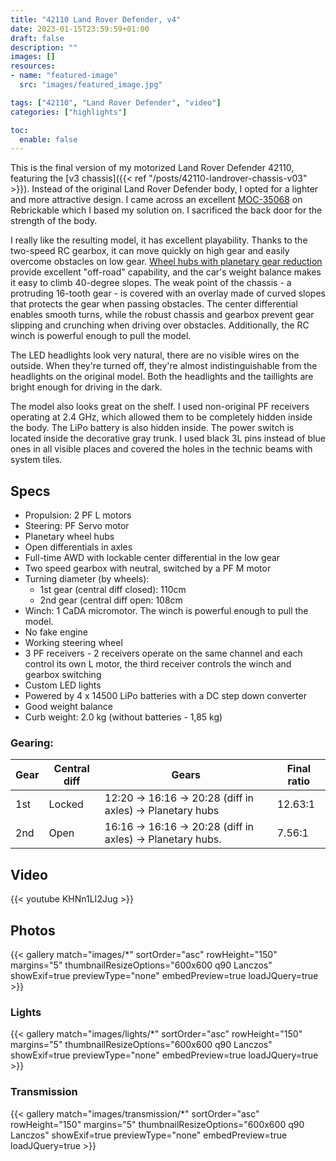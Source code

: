 ```yaml
---
title: "42110 Land Rover Defender, v4"
date: 2023-01-15T23:59:59+01:00
draft: false
description: ""
images: []
resources:
- name: "featured-image"
  src: "images/featured_image.jpg"

tags: ["42110", "Land Rover Defender", "video"]
categories: ["highlights"]

toc:
  enable: false
---
```


This is the final version of my motorized Land Rover Defender 42110, featuring the [v3 chassis]({{< ref "/posts/42110-landrover-chassis-v03" >}}). Instead of the original Land Rover Defender body, I opted for a lighter and more attractive design. I came across an excellent [MOC-35068](https://rebrickable.com/mocs/MOC-35068) on Rebrickable which I based my solution on. I sacrificed the back door for the strength of the body.

I really like the resulting model, it has excellent playability. Thanks to the two-speed RC gearbox, it can move quickly on high gear and easily overcome obstacles on low gear. [Wheel hubs with planetary gear reduction](https://rebrickable.com/parts/46490/wheel-hub-with-planetary-gear-reduction/) provide excellent "off-road" capability, and the car's weight balance makes it easy to climb 40-degree slopes. The weak point of the chassis - a protruding 16-tooth gear - is covered with an overlay made of curved slopes that protects the gear when passing obstacles. The center differential enables smooth turns, while the robust chassis and gearbox prevent gear slipping and crunching when driving over obstacles. Additionally, the RC winch is powerful enough to pull the model.

The LED headlights look very natural, there are no visible wires on the outside. 
When they're turned off, they're almost indistinguishable from the headlights on the original model. Both the headlights and the taillights are bright enough for driving in the dark.

The model also looks great on the shelf. I used non-original PF receivers operating at 2.4 GHz, which allowed them to be completely hidden inside the body. The LiPo battery is also hidden inside. The power switch is located inside the decorative gray trunk. I used black 3L pins instead of blue ones in all visible places and covered the holes in the technic beams with system tiles.

<!--more-->

## Specs
* Propulsion: 2 PF L motors
* Steering: PF Servo motor
* Planetary wheel hubs
* Open differentials in axles
* Full-time AWD with lockable center differential in the low gear
* Two speed gearbox with neutral, switched by a PF M motor
* Turning diameter (by wheels):
	* 1st gear (central diff closed): 110cm
	* 2nd gear (central diff open: 108cm
* Winch: 1 CaDA micromotor. The winch is powerful enough to pull the model.
* No fake engine
* Working steering wheel
* 3 PF receivers - 2 receivers operate on the same channel and each control its own L motor, the third receiver controls the winch and gearbox switching
* Custom LED lights
* Powered by 4 x 14500 LiPo batteries with a DC step down converter
* Good weight balance
* Curb weight: 2.0 kg (without batteries - 1,85 kg)

### Gearing: 

| Gear | Central diff | Gears | Final ratio |
| ---- | -----------  |----|-------|
| 1st  | Locked       | 12:20 -> 16:16 -> 20:28 (diff in axles) -> Planetary hubs | 12.63:1 |
| 2nd  | Open         | 16:16 -> 16:16 -> 20:28 (diff in axles) -> Planetary hubs.| 7.56:1 |

## Video 
{{< youtube KHNn1LI2Jug >}}

## Photos

{{< gallery match="images/*" sortOrder="asc" rowHeight="150" margins="5" thumbnailResizeOptions="600x600 q90 Lanczos" showExif=true previewType="none" embedPreview=true loadJQuery=true >}}

### Lights

{{< gallery match="images/lights/*" sortOrder="asc" rowHeight="150" margins="5" thumbnailResizeOptions="600x600 q90 Lanczos" showExif=true previewType="none" embedPreview=true loadJQuery=true >}}

### Transmission

{{< gallery match="images/transmission/*" sortOrder="asc" rowHeight="150" margins="5" thumbnailResizeOptions="600x600 q90 Lanczos" showExif=true previewType="none" embedPreview=true loadJQuery=true >}}